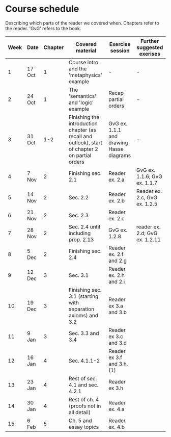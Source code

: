 # Course schedule

Describing which parts of the reader we covered when. Chapters refer to the reader. 'GvG' refers to the book.

Week | Date | Chapter | Covered material | Exercise session | Further suggested exerises
---  | ---  | ---     | ---              | ---              | --- 
1 | 17 Oct | 1 | Course intro and the 'metaphysics' example | -  | - 
2 | 24 Oct | 1 | The 'semantics' and 'logic' example | Recap partial orders | -
3 | 31 Oct | 1-2 | Finishing the introduction chapter (as recall and outlook), start of chapter 2 on partial orders | GvG ex. 1.1.1 and drawing Hasse diagrams | -
4 | 7 Nov  | 2 | Finishing sec. 2.1 | Reader ex. 2.a | GvG ex. 1.1.6; GvG ex. 1.1.7 
5 | 14 Nov | 2 | Sec. 2.2 | Reader ex. 2.b | Reader ex. 2.c, GvG ex. 1.2.5
6 | 21 Nov | 2 | Sec. 2.3 | Reader ex. 2.c | 
7 | 28 Nov | 2 | Sec. 2.4 until including prop. 2.13 | GvG ex. 1.2.8 | reader ex. 2.d; GvG ex. 1.2.11  
8 | 5 Dec  | 2 | Finishing sec. 2.4 | Reader ex. 2.f and 2.g  |  
9 | 12 Dec | 3 | Sec. 3.1 | Reader ex. 2.h and 2.i |  
10| 19 Dec | 3 | Finishing sec. 3.1 (starting with separation axioms) and 3.2 | Reader ex 3.a and 3.b |  
11|  9 Jan | 3 | Sec. 3.3 and 3.4  | Reader ex 3.c and 3.d |  
12| 16 Jan | 4 | Sec. 4.1.1-2 | Reader ex 3.f and 3.h.(1) |
13| 23 Jan | 4 | Rest of sec. 4.1 and sec. 4.2.1 | Reader ex 3.h
14| 30 Jan | 4 | Rest of ch. 4 (proofs not in all detail) | Reader ex. 4.a
15| 6 Feb  | 5 | Ch. 5  and essay topics | Reader ex. 4.b  
